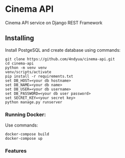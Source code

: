 # Cinema API

Cinema API service on Django REST Framework

## Installing

Install PostgeSQL and create database using commands:

```
git clone https://github.com/4ndyua/cinema-api.git
cd cinema-api
python -m venv venv
venv/scripts/activate
pip install -r requirements.txt
set DB_HOST=<your db hostname>
set DB_NAME=<your db name>
set DB_USER=<your db username>
set DB_PASSWORD=<your db user password>
set SECRET_KEY=<your secret key>
python manage.py runserver
```

### Running Docker:

Use commands:
```
docker-compose build
docker-compose up
```


### Features


